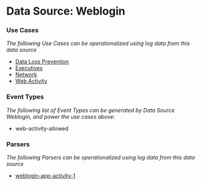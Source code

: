 Data Source: Weblogin
=====================

### Use Cases

_The following Use Cases can be operationalized using log data from this data source_

* [Data Loss Prevention](usecase_data_loss_prevention.md)
* [Executives](usecase_executives.md)
* [Network](usecase_network.md)
* [Web Activity](usecase_web_activity.md)


### Event Types

_The following list of Event Types can be generated by Data Source Weblogin, and power the use cases above:_

- web-activity-allowed


### Parsers

_The following Parsers can be operationalized using log data from this data source_

* [weblogin-app-activity-1](parserContent_weblogin-app-activity-1.md)
